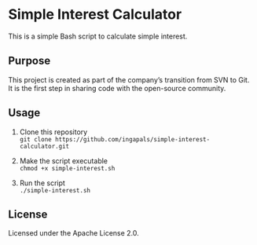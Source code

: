 # Simple Interest Calculator

This is a simple Bash script to calculate simple interest.

## Purpose

This project is created as part of the company’s transition from SVN to Git.  
It is the first step in sharing code with the open-source community.

## Usage

1. Clone this repository  
   `git clone https://github.com/ingapals/simple-interest-calculator.git`

2. Make the script executable  
   `chmod +x simple-interest.sh`

3. Run the script  
   `./simple-interest.sh`

## License

Licensed under the Apache License 2.0.
